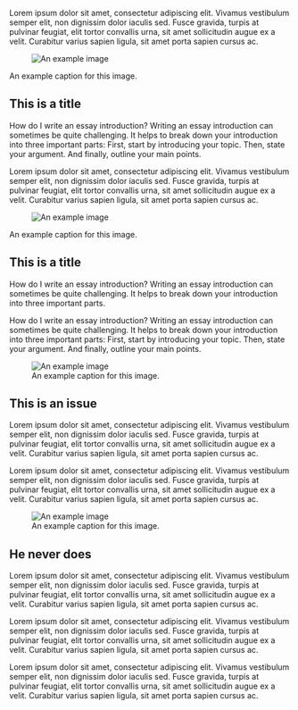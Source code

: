 <p>Lorem ipsum dolor sit amet, consectetur adipiscing elit. Vivamus vestibulum semper elit, non dignissim dolor iaculis sed. Fusce gravida, turpis at pulvinar feugiat, elit tortor convallis urna, sit amet sollicitudin augue ex a velit. Curabitur varius sapien ligula, sit amet porta sapien cursus ac.</p>
<div class="two-col">
    <figure>
       <img src="../images/img-example-graph.png" alt="An example image" class="border" />
    </figure>
    <div class="content">
        <figcaption>An example caption for this image.</figcaption>
        <h2>This is a title</h2>
        <p>How do I write an essay introduction? Writing an essay introduction can sometimes be quite challenging. It helps to break down your introduction into three important parts: First, start by introducing your topic. Then, state your argument. And finally, outline your main points.</p>
    </div>
</div>
<p>Lorem ipsum dolor sit amet, consectetur adipiscing elit. Vivamus vestibulum semper elit, non dignissim dolor iaculis sed. Fusce gravida, turpis at pulvinar feugiat, elit tortor convallis urna, sit amet sollicitudin augue ex a velit. Curabitur varius sapien ligula, sit amet porta sapien cursus ac.</p>
<div class="two-col align-top img-lef img-xs">
    <figure>
       <img src="../images/img-example-graph.png" alt="An example image" class="border" />
    </figure>
    <div class="content">
        <figcaption>An example caption for this image.</figcaption>
        <h2>This is a title</h2>
        <p>How do I write an essay introduction? Writing an essay introduction can sometimes be quite challenging. It helps to break down your introduction into three important parts.</p>
        <p>How do I write an essay introduction? Writing an essay introduction can sometimes be quite challenging. It helps to break down your introduction into three important parts: First, start by introducing your topic. Then, state your argument. And finally, outline your main points.</p>
    </div>
</div>
<figure class="float-right">
    <img src="https://learninglab.rmit.edu.au/sites/default/files/quoting-blockquote.png" class="borde" alt="An example image" />
    <figcaption>An example caption for this image.</figcaption>
</figure>
<h2>This is an issue</h2>
<p>Lorem ipsum dolor sit amet, consectetur adipiscing elit. Vivamus vestibulum semper elit, non dignissim dolor iaculis sed. Fusce gravida, turpis at pulvinar feugiat, elit tortor convallis urna, sit amet sollicitudin augue ex a velit. Curabitur varius sapien ligula, sit amet porta sapien cursus ac.</p>
<p>Lorem ipsum dolor sit amet, consectetur adipiscing elit. Vivamus vestibulum semper elit, non dignissim dolor iaculis sed. Fusce gravida, turpis at pulvinar feugiat, elit tortor convallis urna, sit amet sollicitudin augue ex a velit. Curabitur varius sapien ligula, sit amet porta sapien cursus ac.</p>
<figure class="float-left">
    <img src="../images/img-example-graph.png" class="border" alt="An example image" />
    <figcaption>An example caption for this image.</figcaption>
</figure>
<h2>He never does</h2>
<p>Lorem ipsum dolor sit amet, consectetur adipiscing elit. Vivamus vestibulum semper elit, non dignissim dolor iaculis sed. Fusce gravida, turpis at pulvinar feugiat, elit tortor convallis urna, sit amet sollicitudin augue ex a velit. Curabitur varius sapien ligula, sit amet porta sapien cursus ac.</p>
<p>Lorem ipsum dolor sit amet, consectetur adipiscing elit. Vivamus vestibulum semper elit, non dignissim dolor iaculis sed. Fusce gravida, turpis at pulvinar feugiat, elit tortor convallis urna, sit amet sollicitudin augue ex a velit. Curabitur varius sapien ligula, sit amet porta sapien cursus ac.</p>
<p>Lorem ipsum dolor sit amet, consectetur adipiscing elit. Vivamus vestibulum semper elit, non dignissim dolor iaculis sed. Fusce gravida, turpis at pulvinar feugiat, elit tortor convallis urna, sit amet sollicitudin augue ex a velit. Curabitur varius sapien ligula, sit amet porta sapien cursus ac.</p>